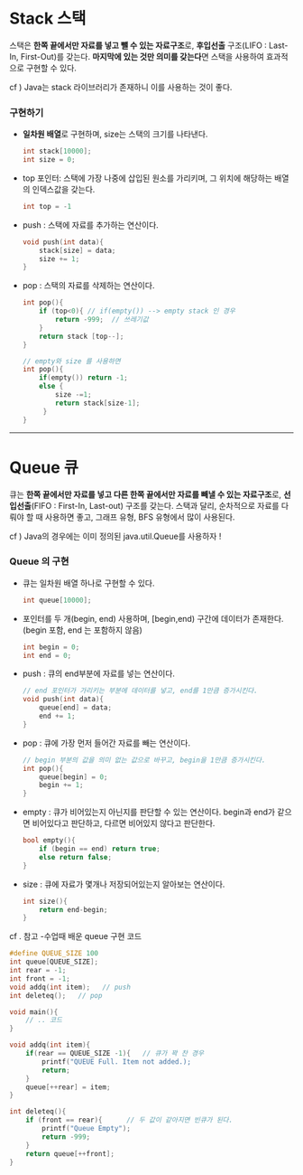 # Stack 스택

스택은 **한쪽 끝에서만 자료를 넣고 뺄 수 있는 자료구조**로, **후입선출** 구조(LIFO : Last-In, First-Out)를 갖는다. **마지막에 있는 것만 의미를 갖는다**면 스택을 사용하여 효과적으로 구현할 수 있다.

cf ) Java는 stack 라이브러리가 존재하니 이를 사용하는 것이 좋다.

### 구현하기

- **일차원 배열**로 구현하며, size는 스택의 크기를 나타낸다.

    ```c
    int stack[10000];
    int size = 0;
    ```
- top 포인터: 스택에 가장 나중에 삽입된 원소를 가리키며, 그 위치에 해당하는 배열의 인덱스값을 갖는다.

    ```c
    int top = -1
    ```
- push : 스택에 자료를 추가하는 연산이다.

    ```c
    void push(int data){
    	stack[size] = data;
    	size += 1;
    }
    ```

- pop : 스택의 자료를 삭제하는 연산이다.

    ```c
    int pop(){
    	if (top<0){ // if(empty()) --> empty stack 인 경우
    		return -999;  // 쓰레기값 
    	}
    	return stack [top--];
    }

    // empty와 size 를 사용하면
    int pop(){
    	if(empty()) return -1;
    	else {
    		size -=1;
    		return stack[size-1];
    	 }
    }

    ```
---
# Queue 큐

큐는 **한쪽 끝에서만 자료를 넣고 다른 한쪽 끝에서만 자료를 빼낼 수 있는 자료구조**로, **선입선출**(FIFO : First-In, Last-out) 구조를 갖는다. 스택과 달리, 순차적으로 자료를 다뤄야 할 때 사용하면 좋고, 그래프 유형, BFS 유형에서 많이 사용된다.

cf ) Java의 경우에는 이미 정의된 java.util.Queue를 사용하자 !

### Queue 의 구현

- 큐는 일차원 배열 하나로 구현할 수 있다.

    ```c
    int queue[10000];
    ```

- 포인터를 두 개(begin, end) 사용하며, [begin,end) 구간에 데이터가 존재한다. (begin 포함, end 는 포함하지 않음)

    ```c
    int begin = 0;    
    int end = 0;      
    ```

- push : 큐의 end부분에 자료를 넣는 연산이다.

    ```c
    // end 포인터가 가리키는 부분에 데이터를 넣고, end를 1만큼 증가시킨다.
    void push(int data){
    	queue[end] = data;
    	end += 1;
    }
    ```

- pop : 큐에 가장 먼저 들어간 자료를 빼는 연산이다.

    ```c
    // begin 부분의 값을 의미 없는 값으로 바꾸고, begin을 1만큼 증가시킨다.
    int pop(){
    	queue[begin] = 0;
    	begin += 1;
    }
    ```

- empty :  큐가 비어있는지 아닌지를 판단할 수 있는 연산이다. begin과 end가 같으면 비어있다고 판단하고, 다르면 비어있지 않다고 판단한다.

    ```c
    bool empty(){
    	if (begin == end) return true;
    	else return false;
    }
    ```

- size : 큐에 자료가 몇개나 저장되어있는지 알아보는 연산이다.

    ```c
    int size(){
    	return end-begin;
    }
    ```

cf . 참고 -수업때 배운 queue 구현 코드

```c
#define QUEUE_SIZE 100
int queue[QUEUE_SIZE];
int rear = -1;
int front = -1;
void addq(int item);   // push
int deleteq();   // pop

void main(){
	// .. 코드 
}

void addq(int item){
	if(rear == QUEUE_SIZE -1){   // 큐가 꽉 찬 경우
		printf("QUEUE Full. Item not added.);
		return;
	}
	queue[++rear] = item;
}

int deleteq(){
	if (front == rear){      // 두 값이 같아지면 빈큐가 된다.
		printf("Queue Empty");
		return -999;
	}
	return queue[++front];
}
```
